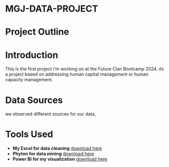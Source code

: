 # MGJ-DATA-PROJECT 
# Project Outline
# Introduction
This is the first project i'm working on at the Future Clan Bootcamp 2024. its a project based on addressing human capital management or human capacity management.
# Data Sources
we observed different sources for our data,


# Tools Used
- **My Excel for data cleaning** [download here](www.microsoft.com)
- **Phyton for data mining**  [download here](www.pyhton.org)
- **Power BI for my visualization** [download here](www.powerbi.microsoft.com)

